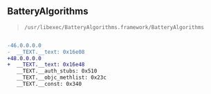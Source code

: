 ## BatteryAlgorithms

> `/usr/libexec/BatteryAlgorithms.framework/BatteryAlgorithms`

```diff

-46.0.0.0.0
-  __TEXT.__text: 0x16e08
+48.0.0.0.0
+  __TEXT.__text: 0x16e48
   __TEXT.__auth_stubs: 0x510
   __TEXT.__objc_methlist: 0x23c
   __TEXT.__const: 0x340

```
